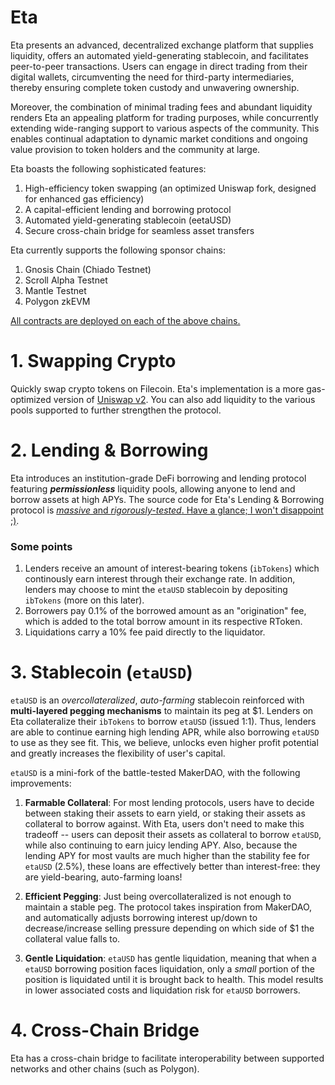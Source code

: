 # Eta

Eta presents an advanced, decentralized exchange platform that supplies liquidity, offers an automated yield-generating stablecoin, and facilitates peer-to-peer transactions. Users can engage in direct trading from their digital wallets, circumventing the need for third-party intermediaries, thereby ensuring complete token custody and unwavering ownership.

Moreover, the combination of minimal trading fees and abundant liquidity renders Eta an appealing platform for trading purposes, while concurrently extending wide-ranging support to various aspects of the community. This enables continual adaptation to dynamic market conditions and ongoing value provision to token holders and the community at large.

Eta boasts the following sophisticated features:

1. High-efficiency token swapping (an optimized Uniswap fork, designed for enhanced gas efficiency)
2. A capital-efficient lending and borrowing protocol
3. Automated yield-generating stablecoin (eetaUSD)
4. Secure cross-chain bridge for seamless asset transfers


Eta currently supports the following sponsor chains:

1. Gnosis Chain (Chiado Testnet)
2. Scroll Alpha Testnet
3. Mantle Testnet
4. Polygon zkEVM

[All contracts are deployed on each of the above chains.](https://github.com/ozeliger/eta/blob/dev/src/constants/deployments.json)


# 1. Swapping Crypto

Quickly swap crypto tokens on Filecoin. Eta's implementation is a more gas-optimized version of [Uniswap v2](https://uniswap.org/blog/uniswap-v2). You can also add liquidity to the various pools supported to further strengthen the protocol. 


# 2. Lending & Borrowing

Eta introduces an institution-grade DeFi borrowing and lending protocol featuring ***permissionless*** liquidity pools, allowing anyone to lend and borrow assets at high APYs. The source code for Eta's Lending & Borrowing protocol is [*massive* and *rigorously-tested*. Have a glance; I won't disappoint ;)](https://github.com/ozeliger/eta/blob/dev/contracts/contracts/vaults/EtaVault.sol).


### Some points

1. Lenders receive an amount of interest-bearing tokens (`ibTokens`) which continously earn interest through their exchange rate. In addition, lenders may choose to mint the `etaUSD` stablecoin by depositing `ibTokens` (more on this later).
1. Borrowers pay 0.1% of the borrowed amount as an "origination" fee, which is added to the total borrow amount in its respective RToken.
2. Liquidations carry a 10% fee paid directly to the liquidator.


# 3. Stablecoin (`etaUSD`)

`etaUSD` is an *overcollateralized*, *auto-farming* stablecoin reinforced with **multi-layered pegging mechanisms** to maintain its peg at $1. Lenders on Eta collateralize their `ibTokens` to borrow `etaUSD` (issued 1:1). Thus, lenders are able to continue earning high lending APR, while also borrowing `etaUSD` to use as they see fit. This, we believe, unlocks even higher profit potential and greatly increases the flexibility of user's capital. 

`etaUSD` is a mini-fork of the battle-tested MakerDAO, with the following improvements:

1. **Farmable Collateral**: For most lending protocols, users have to decide between staking their assets to earn yield, or staking their assets as collateral to borrow against. With Eta, users don't need to make this tradeoff -- users can deposit their assets as collateral to borrow `etaUSD`, while also continuing to earn juicy lending APY. Also, because the lending APY for most vaults are much higher than the stability fee for `etaUSD` (2.5%), these loans are effectively better than interest-free: they are yield-bearing, auto-farming loans!

2. **Efficient Pegging**: Just being overcollateralized is not enough to maintain a stable peg. The protocol takes inspiration from MakerDAO, and automatically adjusts borrowing interest up/down to decrease/increase selling pressure depending on which side of $1 the collateral value falls to.

3. **Gentle Liquidation**: `etaUSD` has gentle liquidation, meaning that when a `etaUSD` borrowing position faces liquidation, only a *small* portion of the position is liquidated until it is brought back to health. This model results in lower associated costs and liquidation risk for `etaUSD` borrowers.


# 4. Cross-Chain Bridge

Eta has a cross-chain bridge to facilitate interoperability between supported networks and other chains (such as Polygon).